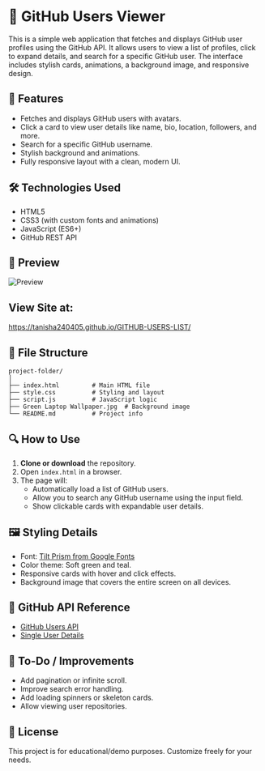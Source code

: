 # 👥 GitHub Users Viewer

This is a simple web application that fetches and displays GitHub user profiles using the GitHub API. It allows users to view a list of profiles, click to expand details, and search for a specific GitHub user. The interface includes stylish cards, animations, a background image, and responsive design.

## 🚀 Features

- Fetches and displays GitHub users with avatars.
- Click a card to view user details like name, bio, location, followers, and more.
- Search for a specific GitHub username.
- Stylish background and animations.
- Fully responsive layout with a clean, modern UI.

## 🛠️ Technologies Used

- HTML5
- CSS3 (with custom fonts and animations)
- JavaScript (ES6+)
- GitHub REST API

## 📸 Preview

![Preview](![image](https://github.com/user-attachments/assets/34a90a92-943c-4ebd-b1f1-d857cac721d0)
) 
## View Site at:
https://tanisha240405.github.io/GITHUB-USERS-LIST/

## 📁 File Structure

```
project-folder/
│
├── index.html         # Main HTML file
├── style.css          # Styling and layout
├── script.js          # JavaScript logic
├── Green Laptop Wallpaper.jpg  # Background image
└── README.md          # Project info
```

## 🔍 How to Use

1. **Clone or download** the repository.
2. Open `index.html` in a browser.
3. The page will:
   - Automatically load a list of GitHub users.
   - Allow you to search any GitHub username using the input field.
   - Show clickable cards with expandable user details.

## 🖼️ Styling Details

- Font: [Tilt Prism from Google Fonts](https://fonts.google.com/specimen/Tilt+Prism)
- Color theme: Soft green and teal.
- Responsive cards with hover and click effects.
- Background image that covers the entire screen on all devices.

## 🔗 GitHub API Reference

- [GitHub Users API](https://api.github.com/users)
- [Single User Details](https://api.github.com/users/{username})

## 📌 To-Do / Improvements

- Add pagination or infinite scroll.
- Improve search error handling.
- Add loading spinners or skeleton cards.
- Allow viewing user repositories.

## 📄 License

This project is for educational/demo purposes. Customize freely for your needs.
